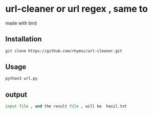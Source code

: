 # url-cleaner or url regex , same to

made with bird

## Installation

```bash
git clone https://github.com/rhymsc/url-cleaner.git
```

## Usage

```python
python3 url.py
```

## output

```python
input file , and the result file , will be  hasil.txt
```
